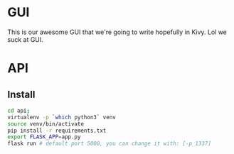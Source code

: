 # GUI

This is our awesome GUI that we're going to write hopefully in Kivy.
Lol we suck at GUI.

# API

## Install

```bash
cd api;
virtualenv -p `which python3` venv
source venv/bin/activate
pip install -r requirements.txt
export FLASK_APP=app.py
flask run # default port 5000, you can change it with: [-p 1337]
```
